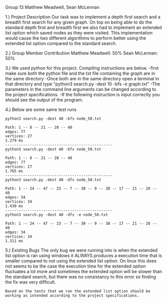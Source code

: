 Group 13 Matthew Meadwell, Sean McLennan

1.) Project Description
    Our task was to implement a depth first search and a breadth first search for any given graph. On top on being able to do the standard depth first and breadth first we also had to implement an extended list option which saved nodes as they were visited. This implementation would cause the two different algorithms to perform better using the extended list option compared to the standard search.

2.) Group Member Contribution
    Matthew Meadwell: 50%
    Sean McLennan: 50%

3.) We used python for this project. Compiling instructions are below.
    -first make sure both the python file and the txt file containing the graph are in the same directory
    -Once both are in the same directory open a terminal in that directory and type "python3 search.py -dest 10 -bfs -e graph.txt"
    -The parameters in the command line arguments can be changed according to the project specifications.
    -If the following instruction is input correctly you should see the output of the program.

4.) Below are some same test runs
    
    python3 search.py -dest 40 -bfs node_50.txt

    Path: 1 -- 8 -- 21 -- 28 -- 40
    edges: 77
    vertices: 27
    1.279 ms
    ------------------------------------------------
    python3 search.py -dest 40 -bfs node_50.txt

    Path: 1 -- 8 -- 21 -- 28 -- 40
    edges: 77
    vertices: 27
    1.765 ms
    ------------------------------------------------
    python3 search.py -dest 40 -dfs node_50.txt

    Path: 1 -- 24 -- 47 -- 23 -- 7 -- 30 -- 9 -- 38 -- 17 -- 21 -- 28 -- 40
    edges: 34
    vertices: 34
    1.430 ms
    ------------------------------------------------
    python3 search.py -dest 40 -dfs -e node_50.txt

    Path: 1 -- 24 -- 47 -- 23 -- 7 -- 30 -- 9 -- 38 -- 17 -- 21 -- 28 -- 40
    edges: 34
    vertices: 34
    1.311 ms

5.) Existing Bugs
    The only bug we were running into is when the extended list option is ran using windows it ALWAYS produces a execution time that is smaller compared to not using the extended list option. On linux this does not seems to be the case the execution time for the extended option fluctuates a lot more and sometimes the extended option will be slower than the standard search, but there was no consistancy to this error so finding the fix was very difficult.

    Based on the tests that we ran the extended list option should be working as intended according to the project specifications.  